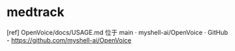 # medtrack

[ref]
OpenVoice/docs/USAGE.md 位于 main · myshell-ai/OpenVoice · GitHub - https://github.com/myshell-ai/OpenVoice
